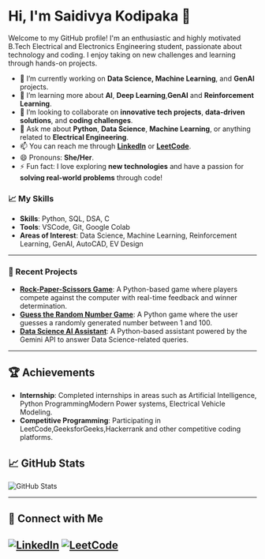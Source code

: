 # Hi, I'm Saidivya Kodipaka 👋

Welcome to my GitHub profile! I'm an enthusiastic and highly motivated B.Tech Electrical and Electronics Engineering student, passionate about technology and coding. I enjoy taking on new challenges and learning through hands-on projects.

- 🔭 I’m currently working on **Data Science, Machine Learning**, and **GenAI** projects.
- 🌱 I’m learning more about **AI**, **Deep Learning**,**GenAI** and **Reinforcement Learning**.
- 👯 I’m looking to collaborate on **innovative tech projects**, **data-driven solutions**, and **coding challenges**.
- 💬 Ask me about **Python**, **Data Science**, **Machine Learning**, or anything related to **Electrical Engineering**.
- 📫 You can reach me through **[LinkedIn]([your-linkedin-url](https://www.linkedin.com/in/saidivya-kodipaka))** or **[LeetCode]([your-leetcode-url](https://leetcode.com/saidivya_14))**.
- 😄 Pronouns: **She/Her**.
- ⚡ Fun fact: I love exploring **new technologies** and have a passion for **solving real-world problems** through code!

### 📈 My Skills
- **Skills**: Python, SQL, DSA, C
- **Tools**: VSCode, Git, Google Colab
- **Areas of Interest**: Data Science, Machine Learning, Reinforcement Learning, GenAI, AutoCAD, EV Design
---

### 📂 Recent Projects
- **[Rock-Paper-Scissors Game](https://github.com/saidivya-14/Rock_paper_scissors)**: A Python-based game where players compete against the computer with real-time feedback and winner determination.
- **[Guess the Random Number Game](https://github.com/saidivya-14/Guess_the_number)**: A Python game where the user guesses a randomly generated number between 1 and 100.
- **[Data Science AI Assistant](https://github.com/saidivya-14/Data_scientist_application_using_GenAI)**: A Python-based assistant powered by the Gemini API to answer Data Science-related queries.
---

## 🏆 **Achievements**
- **Internship**: Completed internships in areas such as Artificial Intelligence, Python ProgrammingModern Power systems, Electrical Vehicle Modeling.
- **Competitive Programming**: Participating in LeetCode,GeeksforGeeks,Hackerrank and other competitive coding platforms.

## 📈 **GitHub Stats**

![GitHub Stats](https://github-readme-stats.vercel.app/api?username=saidivya-14&show_icons=true&hide_title=true)

---

## 🤝 **Connect with Me**
[![LinkedIn](https://img.shields.io/badge/LinkedIn-0077b5?style=for-the-badge&logo=linkedin&logoColor=white)](https://www.linkedin.com/in/saidivya-kodipaka)
[![LeetCode](https://img.shields.io/badge/LeetCode-000000?style=for-the-badge&logo=leetcode&logoColor=yellow)](https://leetcode.com/saidivya_14)
---


